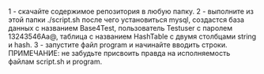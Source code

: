 1 - скачайте содержимое репозитория в любую папку.
2 - выполните из этой папки ./script.sh после чего установиться mysql, создастся база данных с названием Base4Test, пользователь Testuser с паролем 13243546Aa@, таблица с названием HashTable c двумя столбцами string и hash.
3 - запустите файл program и начинайте вводить строки.
ПРИМЕЧАНИЕ: не забудьте присвоить правда на исполняемость файлам script.sh и program.
